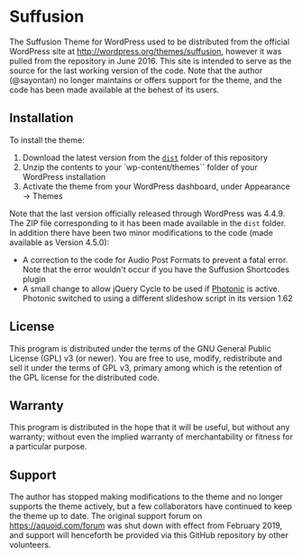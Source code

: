 # Suffusion

The Suffusion Theme for WordPress used to be distributed from the official WordPress site at http://wordpress.org/themes/suffusion, however it was pulled from the repository in June 2016. This site is intended to serve as the source for the last working version of the code. Note that the author (@sayontan) no longer maintains or offers support for the theme, and the code has been made available at the behest of its users.

## Installation

To install the theme:

1. Download the latest version from the [`dist`](https://github.com/sayontan/suffusion/tree/master/dist) folder of this repository
2. Unzip the contents to your `wp-content/themes`` folder of your WordPress installation
3. Activate the theme from your WordPress dashboard, under Appearance &rarr; Themes

Note that the last version officially released through WordPress was 4.4.9. The ZIP file corresponding to it has been made available in the `dist` folder. In addition there have been two minor modifications to the code (made available as Version 4.5.0):
 * A correction to the code for Audio Post Formats to prevent a fatal error. Note that the error wouldn't occur if you have the Suffusion Shortcodes plugin
 * A small change to allow jQuery Cycle to be used if [Photonic](https://wordpress.org/plugins/photonic) is active. Photonic switched to using a different slideshow script in its version 1.62

## License

This program is distributed under the terms of the GNU General Public License (GPL) v3 (or newer). You are free to use, modify, redistribute and sell it under the terms of GPL v3, primary among which is the retention of the GPL license for the distributed code.

## Warranty

This program is distributed in the hope that it will be useful, but without any warranty; without even the implied warranty of merchantability or fitness for a particular purpose.

## Support

The author has stopped making modifications to the theme and no longer supports the theme actively, but a few collaborators have continued to keep the theme up to date. The original support forum on https://aquoid.com/forum was shut down with effect from February 2019, and support will henceforth be provided via this GitHub repository by other volunteers.

